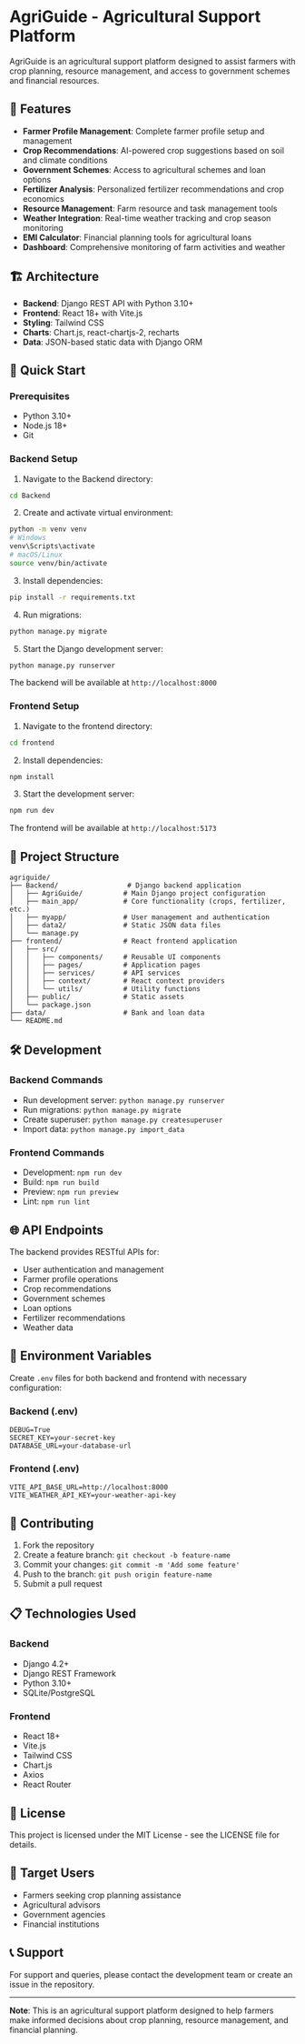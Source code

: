 # AgriGuide - Agricultural Support Platform

AgriGuide is an agricultural support platform designed to assist farmers with crop planning, resource management, and access to government schemes and financial resources.

## 🌾 Features

- **Farmer Profile Management**: Complete farmer profile setup and management
- **Crop Recommendations**: AI-powered crop suggestions based on soil and climate conditions
- **Government Schemes**: Access to agricultural schemes and loan options
- **Fertilizer Analysis**: Personalized fertilizer recommendations and crop economics
- **Resource Management**: Farm resource and task management tools
- **Weather Integration**: Real-time weather tracking and crop season monitoring
- **EMI Calculator**: Financial planning tools for agricultural loans
- **Dashboard**: Comprehensive monitoring of farm activities and weather

## 🏗️ Architecture

- **Backend**: Django REST API with Python 3.10+
- **Frontend**: React 18+ with Vite.js
- **Styling**: Tailwind CSS
- **Charts**: Chart.js, react-chartjs-2, recharts
- **Data**: JSON-based static data with Django ORM

## 🚀 Quick Start

### Prerequisites

- Python 3.10+
- Node.js 18+
- Git

### Backend Setup

1. Navigate to the Backend directory:
```bash
cd Backend
```

2. Create and activate virtual environment:
```bash
python -m venv venv
# Windows
venv\Scripts\activate
# macOS/Linux
source venv/bin/activate
```

3. Install dependencies:
```bash
pip install -r requirements.txt
```

4. Run migrations:
```bash
python manage.py migrate
```

5. Start the Django development server:
```bash
python manage.py runserver
```

The backend will be available at `http://localhost:8000`

### Frontend Setup

1. Navigate to the frontend directory:
```bash
cd frontend
```

2. Install dependencies:
```bash
npm install
```

3. Start the development server:
```bash
npm run dev
```

The frontend will be available at `http://localhost:5173`

## 📁 Project Structure

```
agriguide/
├── Backend/                 # Django backend application
│   ├── AgriGuide/          # Main Django project configuration
│   ├── main_app/           # Core functionality (crops, fertilizer, etc.)
│   ├── myapp/              # User management and authentication
│   ├── data2/              # Static JSON data files
│   └── manage.py
├── frontend/               # React frontend application
│   ├── src/
│   │   ├── components/     # Reusable UI components
│   │   ├── pages/          # Application pages
│   │   ├── services/       # API services
│   │   ├── context/        # React context providers
│   │   └── utils/          # Utility functions
│   ├── public/             # Static assets
│   └── package.json
├── data/                   # Bank and loan data
└── README.md
```

## 🛠️ Development

### Backend Commands

- Run development server: `python manage.py runserver`
- Run migrations: `python manage.py migrate`
- Create superuser: `python manage.py createsuperuser`
- Import data: `python manage.py import_data`

### Frontend Commands

- Development: `npm run dev`
- Build: `npm run build`
- Preview: `npm run preview`
- Lint: `npm run lint`

## 🌐 API Endpoints

The backend provides RESTful APIs for:
- User authentication and management
- Farmer profile operations
- Crop recommendations
- Government schemes
- Loan options
- Fertilizer recommendations
- Weather data

## 🔧 Environment Variables

Create `.env` files for both backend and frontend with necessary configuration:

### Backend (.env)
```
DEBUG=True
SECRET_KEY=your-secret-key
DATABASE_URL=your-database-url
```

### Frontend (.env)
```
VITE_API_BASE_URL=http://localhost:8000
VITE_WEATHER_API_KEY=your-weather-api-key
```

## 🤝 Contributing

1. Fork the repository
2. Create a feature branch: `git checkout -b feature-name`
3. Commit your changes: `git commit -m 'Add some feature'`
4. Push to the branch: `git push origin feature-name`
5. Submit a pull request

## 📋 Technologies Used

### Backend
- Django 4.2+
- Django REST Framework
- Python 3.10+
- SQLite/PostgreSQL

### Frontend
- React 18+
- Vite.js
- Tailwind CSS
- Chart.js
- Axios
- React Router

## 📄 License

This project is licensed under the MIT License - see the LICENSE file for details.

## 🎯 Target Users

- Farmers seeking crop planning assistance
- Agricultural advisors
- Government agencies
- Financial institutions

## 📞 Support

For support and queries, please contact the development team or create an issue in the repository.

---

**Note**: This is an agricultural support platform designed to help farmers make informed decisions about crop planning, resource management, and financial planning.